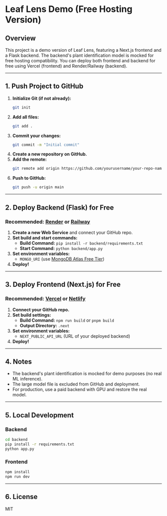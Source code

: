 # Leaf Lens Demo (Free Hosting Version)

## Overview
This project is a demo version of Leaf Lens, featuring a Next.js frontend and a Flask backend. The backend's plant identification model is mocked for free hosting compatibility. You can deploy both frontend and backend for free using Vercel (frontend) and Render/Railway (backend).

---

## 1. Push Project to GitHub

1. **Initialize Git (if not already):**
   ```sh
   git init
   ```
2. **Add all files:**
   ```sh
   git add .
   ```
3. **Commit your changes:**
   ```sh
   git commit -m "Initial commit"
   ```
4. **Create a new repository on GitHub.**
5. **Add the remote:**
   ```sh
   git remote add origin https://github.com/yourusername/your-repo-name.git
   ```
6. **Push to GitHub:**
   ```sh
   git push -u origin main
   ```

---

## 2. Deploy Backend (Flask) for Free

### Recommended: [Render](https://render.com/) or [Railway](https://railway.app/)

1. **Create a new Web Service** and connect your GitHub repo.
2. **Set build and start commands:**
   - **Build Command:** `pip install -r backend/requirements.txt`
   - **Start Command:** `python backend/app.py`
3. **Set environment variables:**
   - `MONGO_URI` (use [MongoDB Atlas Free Tier](https://www.mongodb.com/atlas/database))
4. **Deploy!**

---

## 3. Deploy Frontend (Next.js) for Free

### Recommended: [Vercel](https://vercel.com/) or [Netlify](https://www.netlify.com/)

1. **Connect your GitHub repo.**
2. **Set build settings:**
   - **Build Command:** `npm run build` or `pnpm build`
   - **Output Directory:** `.next`
3. **Set environment variables:**
   - `NEXT_PUBLIC_API_URL` (URL of your deployed backend)
4. **Deploy!**

---

## 4. Notes
- The backend's plant identification is mocked for demo purposes (no real ML inference).
- The large model file is excluded from GitHub and deployment.
- For production, use a paid backend with GPU and restore the real model.

---

## 5. Local Development

### Backend
```sh
cd backend
pip install -r requirements.txt
python app.py
```

### Frontend
```sh
npm install
npm run dev
```

---

## 6. License
MIT 